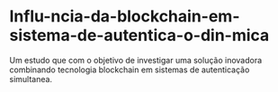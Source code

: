 # Influ-ncia-da-blockchain-em-sistema-de-autentica-o-din-mica
Um estudo que com o objetivo de investigar uma solução inovadora combinando tecnologia blockchain em sistemas de autenticação simultanea.
